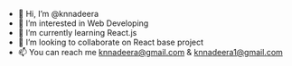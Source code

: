 - 👋 Hi, I’m @knnadeera
- 👀 I’m interested in Web Developing 
- 🌱 I’m currently learning React.js
- 💞️ I’m looking to collaborate on React base project
- 📫 You can reach me knnadeera@gmail.com & knnadeera1@gmail.com

<!---
knnadeera/knnadeera is a ✨ special ✨ repository because its `README.md` (this file) appears on your GitHub profile.
You can click the Preview link to take a look at your changes.
--->
